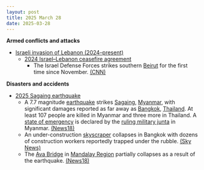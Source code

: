 ```yaml
---
layout: post
title: 2025 March 28
date: 2025-03-28
---
```



**Armed conflicts and attacks**

* [Israeli invasion of Lebanon (2024–present)](https://en.wikipedia.org/wiki/Israeli_invasion_of_Lebanon_%282024%E2%80%93present%29 "Israeli invasion of Lebanon (2024–present)")
  + [2024 Israel–Lebanon ceasefire agreement](https://en.wikipedia.org/wiki/2024_Israel%E2%80%93Lebanon_ceasefire_agreement "2024 Israel–Lebanon ceasefire agreement")
    - The Israel Defense Forces strikes southern [Beirut](https://en.wikipedia.org/wiki/Beirut "Beirut") for the first time since November. [(CNN)](https://edition.cnn.com/2025/03/28/middleeast/israel-strikes-southern-beirut-intl/index.html)

**Disasters and accidents**

* [2025 Sagaing earthquake](https://en.wikipedia.org/wiki/2025_Sagaing_earthquake "2025 Sagaing earthquake")
  + A 7.7 magnitude [earthquake](https://en.wikipedia.org/wiki/Earthquake "Earthquake") strikes [Sagaing](https://en.wikipedia.org/wiki/Sagaing "Sagaing"), [Myanmar](https://en.wikipedia.org/wiki/Myanmar "Myanmar"), with significant damages reported as far away as [Bangkok](https://en.wikipedia.org/wiki/Bangkok "Bangkok"), [Thailand](https://en.wikipedia.org/wiki/Thailand "Thailand"). At least 107 people are killed in Myanmar and three more in Thailand. A [state of emergency](https://en.wikipedia.org/wiki/State_of_emergency "State of emergency") is declared by the [ruling military junta](https://en.wikipedia.org/wiki/State_Administration_Council "State Administration Council") in Myanmar. [(News18)](https://www.news18.com/world/myanmar-earthquake-live-updates-magnitude-death-toll-injuries-rescue-operation-aftermath-latest-news-liveblog-9278290.html)
  + An under-construction [skyscraper](https://en.wikipedia.org/wiki/Skyscraper "Skyscraper") collapses in Bangkok with dozens of construction workers reportedly trapped under the rubble. [(Sky News)](https://news.sky.com/story/myanmar-earthquake-latest-evacuations-in-bangkok-and-reports-of-buildings-collapsing-after-7-7-magnitude-tremor-13337088)
  + The [Ava Bridge](https://en.wikipedia.org/wiki/Ava_Bridge "Ava Bridge") in [Mandalay Region](https://en.wikipedia.org/wiki/Mandalay_Region "Mandalay Region") partially collapses as a result of the earthquake. [(News18)](https://www.news18.com/world/myanmar-earthquake-videos-bangkok-skyscraper-collapses-tremors-strong-earthquakes-hit-myanmar-9278285.html)
